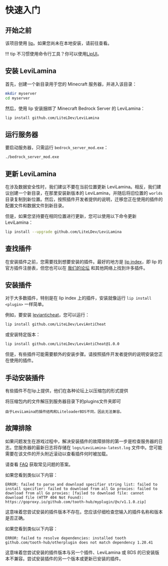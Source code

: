 # 快速入门

## 开始之前

该项目使用 [lip](https://github.com/lippkg/lip)。如果您尚未在本地安装，请前往查看。

!!! tip
    不习惯使用命令行工具？你可以使用[LipUI](https://github.com/lippkg/LipUI)。

## 安装 LeviLamina

首先，创建一个新目录用于您的 Minecraft 服务器，并进入该目录：

```sh
mkdir myserver
cd myserver
```

然后，使用 lip 安装捆绑了 Minecraft Bedrock Server 的 LeviLamina：

```sh
lip install github.com/LiteLDev/LeviLamina
```

## 运行服务器

要启动服务器，只需运行 `bedrock_server_mod.exe`：

```sh
./bedrock_server_mod.exe
```

## 更新 LeviLamina

在涉及数据安全性时，我们建议不要在当前位置更新 LeviLamina。相反，我们建议创建一个新目录，在那里安装新版本的 LeviLamina，并随后将旧位置的 `worlds` 目录复制到新位置。然后，按照插件开发者提供的说明，迁移您正在使用的插件的配置文件和数据文件到新目录。

但是，如果您坚持要在相同位置进行更新，您可以使用以下命令更新 LeviLamina：

```sh
lip install --upgrade github.com/LiteLDev/LeviLamina
```

## 查找插件

在安装插件之前，您需要找到想要安装的插件。最好的地方是 [lip index](https://www.lippkg.com)，即 lip 的官方插件注册表，但您也可以在 [我们的论坛](https://bbs.liteldev.com/) 和其他网络上找到许多插件。

## 安装插件

对于大多数插件，特别是在 lip index 上的插件，安装就像运行 `lip install <plugin>` 一样简单。

例如，要安装 [levianticheat](https://github.com/LiteLDev/LeviAntiCheat)，您可以运行：

```sh
lip install github.com/LiteLDev/LeviAntiCheat
```

或安装特定版本：

```sh
lip install github.com/LiteLDev/LeviAntiCheat@1.0.0
```

但是，有些插件可能需要额外的安装步骤。请按照插件开发者提供的说明安装您正在使用的插件。

## 手动安装插件
有些插件不在lip上提供，他们在各种论坛上以压缩包的形式提供                                 

将压缩包内的文件解压到服务器目录下的plugins文件夹即可

    由于LeviLamina的插件结构和LiteloaderBDS不同，因此无法兼容。

## 故障排除

如果问题发生在游戏过程中，解决安装插件的故障排除的第一步是检查服务器的日志。您服务器的最新日志将存储在 `logs/LeviLamina-latest.log` 文件中。您可能需要在该文件的开头附近滚动以查看插件何时被加载。

请查看 [FAQ](faq.md) 获取常见问题的答案。

如果您看到类似以下内容：

```plaintext
ERROR: failed to parse and download specifier string list: failed to install specifier: failed to download from all Go proxies: failed to download from all Go proxies: [failed to download file: cannot download file (HTTP 404 Not Found): https://goproxy.io/github.com/tooth-hub/myplugin/@v/v1.1.0.zip]
```

这意味着您尝试安装的插件版本不存在。您应该仔细检查您输入的插件名称和版本是否正确。

如果您看到类似以下内容：

```plaintext
ERROR: failed to resolve dependencies: installed tooth github.com/tooth-hub/otherplugin does not match dependency 1.20.41
```

这意味着您尝试安装的插件版本与另一个插件、LeviLamina 或 BDS 的已安装版本不兼容。尝试安装插件的另一个版本或更新已安装的插件。
